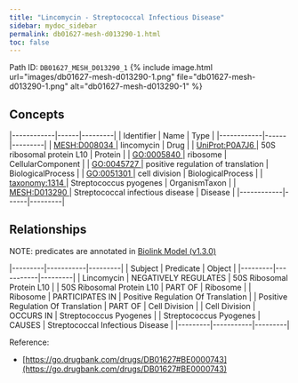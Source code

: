 ```yaml
---
title: "Lincomycin - Streptococcal Infectious Disease"
sidebar: mydoc_sidebar
permalink: db01627-mesh-d013290-1.html
toc: false 
---
```



Path ID: `DB01627_MESH_D013290_1`
{% include image.html url="images/db01627-mesh-d013290-1.png" file="db01627-mesh-d013290-1.png" alt="db01627-mesh-d013290-1" %}

## Concepts

|------------|------|---------|
| Identifier | Name | Type    |
|------------|------|---------|
| <a href="https://identifiers.org/MESH:D008034">MESH:D008034 </a> | lincomycin | Drug |
| <a href="https://identifiers.org/UniProt:P0A7J6">UniProt:P0A7J6 </a> | 50S ribosomal protein L10 | Protein |
| <a href="https://identifiers.org/GO:0005840">GO:0005840 </a> | ribosome | CellularComponent |
| <a href="https://identifiers.org/GO:0045727">GO:0045727 </a> | positive regulation of translation | BiologicalProcess |
| <a href="https://identifiers.org/GO:0051301">GO:0051301 </a> | cell division | BiologicalProcess |
| <a href="https://identifiers.org/taxonomy:1314">taxonomy:1314 </a> | Streptococcus pyogenes | OrganismTaxon |
| <a href="https://identifiers.org/MESH:D013290">MESH:D013290 </a> | Streptococcal infectious disease | Disease |
|------------|------|---------|

## Relationships


NOTE: predicates are annotated in <a href="https://github.com/biolink/biolink-model/releases/tag/v1.3.0">Biolink Model (v1.3.0)</a>

|---------|-----------|---------|
| Subject | Predicate | Object  |
|---------|-----------|---------|
| Lincomycin | NEGATIVELY REGULATES | 50S Ribosomal Protein L10 |
| 50S Ribosomal Protein L10 | PART OF | Ribosome |
| Ribosome | PARTICIPATES IN | Positive Regulation Of Translation |
| Positive Regulation Of Translation | PART OF | Cell Division |
| Cell Division | OCCURS IN | Streptococcus Pyogenes |
| Streptococcus Pyogenes | CAUSES | Streptococcal Infectious Disease |
|---------|-----------|---------|

Reference: 
  - [https://go.drugbank.com/drugs/DB01627#BE0000743](https://go.drugbank.com/drugs/DB01627#BE0000743)
